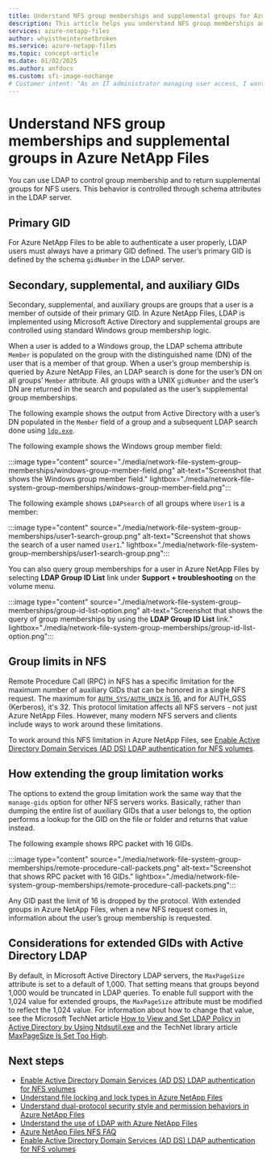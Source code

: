 ```yaml
---
title: Understand NFS group memberships and supplemental groups for Azure NetApp Files
description: This article helps you understand NFS group memberships and supplemental groups as they apply to Azure NetApp Files.
services: azure-netapp-files
author: whyistheinternetbroken
ms.service: azure-netapp-files
ms.topic: concept-article
ms.date: 01/02/2025
ms.author: anfdocs
ms.custom: sfi-image-nochange
# Customer intent: "As an IT administrator managing user access, I want to understand NFS group memberships and supplemental groups in Azure NetApp Files, so that I can properly configure user authentication and access levels in line with organizational security policies."
---
```


# Understand NFS group memberships and supplemental groups in Azure NetApp Files

You can use LDAP to control group membership and to return supplemental groups for NFS users. This behavior is controlled through schema attributes in the LDAP server.

## Primary GID

For Azure NetApp Files to be able to authenticate a user properly, LDAP users must always have a primary GID defined. The user’s primary GID is defined by the schema `gidNumber` in the LDAP server.

## Secondary, supplemental, and auxiliary GIDs

Secondary, supplemental, and auxiliary groups are groups that a user is a member of outside of their primary GID. In Azure NetApp Files, LDAP is implemented using Microsoft Active Directory and supplemental groups are controlled using standard Windows group membership logic. 

When a user is added to a Windows group, the LDAP schema attribute `Member` is populated on the group with the distinguished name (DN) of the user that is a member of that group. When a user’s group membership is queried by Azure NetApp Files, an LDAP search is done for the user’s DN on all groups’ `Member` attribute. All groups with a UNIX `gidNumber` and the user’s DN are returned in the search and populated as the user’s supplemental group memberships.

The following example shows the output from Active Directory with a user’s DN populated in the `Member` field of a group and a subsequent LDAP search done using [`ldp.exe`](/previous-versions/windows/it-pro/windows-server-2012-r2-and-2012/cc771022(v=ws.11)). 

The following example shows the Windows group member field:

:::image type="content" source="./media/network-file-system-group-memberships/windows-group-member-field.png" alt-text="Screenshot that shows the Windows group member field." lightbox="./media/network-file-system-group-memberships/windows-group-member-field.png":::

The following example shows `LDAPsearch` of all groups where `User1` is a member:

:::image type="content" source="./media/network-file-system-group-memberships/user1-search-group.png" alt-text="Screenshot that shows the search of a user named `User1`." lightbox="./media/network-file-system-group-memberships/user1-search-group.png":::

You can also query group memberships for a user in Azure NetApp Files by selecting **LDAP Group ID List** link under **Support + troubleshooting** on the volume menu.

:::image type="content" source="./media/network-file-system-group-memberships/group-id-list-option.png" alt-text="Screenshot that shows the query of group memberships by using the **LDAP Group ID List** link." lightbox="./media/network-file-system-group-memberships/group-id-list-option.png":::

## Group limits in NFS 

Remote Procedure Call (RPC) in NFS has a specific limitation for the maximum number of auxiliary GIDs that can be honored in a single NFS request. The maximum for [`AUTH_SYS/AUTH_UNIX` is 16](http://tools.ietf.org/html/rfc5531), and for AUTH_GSS (Kerberos), it's 32. This protocol limitation affects all NFS servers - not just Azure NetApp Files. However, many modern NFS servers and clients include ways to work around these limitations.

To work around this NFS limitation in Azure NetApp Files, see [Enable Active Directory Domain Services (AD DS) LDAP authentication for NFS volumes](configure-ldap-extended-groups.md).

## How extending the group limitation works  

The options to extend the group limitation work the same way that the `manage-gids` option for other NFS servers works. Basically, rather than dumping the entire list of auxiliary GIDs that a user belongs to, the option performs a lookup for the GID on the file or folder and returns that value instead.

The following example shows RPC packet with 16 GIDs.

:::image type="content" source="./media/network-file-system-group-memberships/remote-procedure-call-packets.png" alt-text="Screenshot that shows RPC packet with 16 GIDs." lightbox="./media/network-file-system-group-memberships/remote-procedure-call-packets.png":::

Any GID past the limit of 16 is dropped by the protocol. With extended groups in Azure NetApp Files, when a new NFS request comes in, information about the user’s group membership is requested.

## Considerations for extended GIDs with Active Directory LDAP

By default, in Microsoft Active Directory LDAP servers, the `MaxPageSize` attribute is set to a default of 1,000. That setting means that groups beyond 1,000 would be truncated in LDAP queries. To enable full support with the 1,024 value for extended groups, the `MaxPageSize` attribute must be modified to reflect the 1,024 value. For information about how to change that value, see the Microsoft TechNet article [How to View and Set LDAP Policy in Active Directory by Using Ntdsutil.exe](https://support.microsoft.com/kb/315071) and the TechNet library article [MaxPageSize Is Set Too High](https://technet.microsoft.com/library/aa998536(v=exchg.80).aspx).

## Next steps 

* [Enable Active Directory Domain Services (AD DS) LDAP authentication for NFS volumes](configure-ldap-extended-groups.md)
* [Understand file locking and lock types in Azure NetApp Files](understand-file-locks.md)
* [Understand dual-protocol security style and permission behaviors in Azure NetApp Files](dual-protocol-permission-behaviors.md)
* [Understand the use of LDAP with Azure NetApp Files](lightweight-directory-access-protocol.md) 
* [Azure NetApp Files NFS FAQ](faq-nfs.md)
* [Enable Active Directory Domain Services (AD DS) LDAP authentication for NFS volumes](configure-ldap-extended-groups.md)
